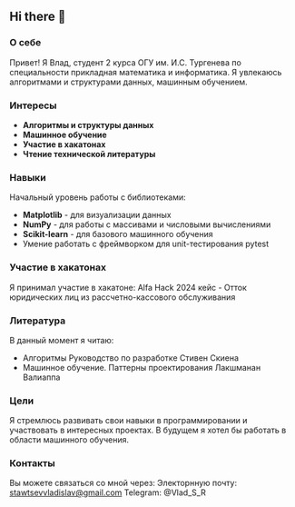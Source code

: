 ## Hi there 👋
### О себе
Привет! Я Влад, студент 2 курса ОГУ им. И.С. Тургенева по специальности прикладная математика и информатика.
Я увлекаюсь алгоритмами и структурами данных, машинным обучением.

### Интересы
- **Алгоритмы и структуры данных**
- **Машинное обучение**
- **Участие в хакатонах**
- **Чтение технической литературы**
### Навыки
Начальный уровень работы с библиотеками:
- **Matplotlib** - для визуализации данных
- **NumPy** - для работы с массивами и числовыми вычислениями
- **Scikit-learn** - для базового машинного обучения
- Умение работать с фреймворком для unit-тестирования pytest
### Участие в хакатонах
Я принимал участие в хакатоне:
Alfa Hack 2024 кейс - Отток юридических лиц из рассчетно-кассового обслуживания
### Литература
В данный момент я читаю:
- Алгоритмы Руководство по разработке Стивен Скиена
- Машинное обучение. Паттерны проектирования Лакшманан Валиаппа
### Цели
Я стремлюсь развивать свои навыки в программировании и участвовать в интересных проектах. В будущем я хотел бы работать в области машинного обучения.

### Контакты
Вы можете связаться со мной через:
Электорнную почту: stawtsevvladislav@gmail.com
Telegram: @Vlad_S_R
